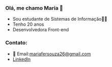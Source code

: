 ### Olá, me chamo Maria 👋
- Sou estudante de Sistemas de Informação👩‍💻
- Tenho 20 anos 
- Desenvolvedora Front-end

### Contato:
- 📧 Email:mariafersouza26@gmail.com
- [LinkedIn](www.linkedin.com/in/maria-fernandes-de-souza-309a2b306)

